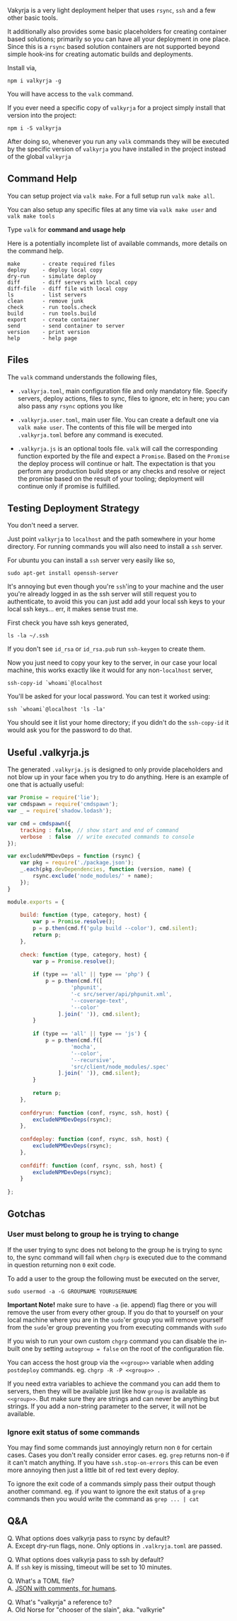 Vakyrja is a very light deployment helper that uses `rsync`, `ssh` and a few
other basic tools. 

It additionally also provides some basic placeholders for creating container based solutions; primarily so you can have all your deployment in one place.
Since this is a `rsync` based solution containers are not supported beyond
simple hook-ins for creating automatic builds and deployments.

Install via,

	npm i valkyrja -g

You will have access to the `valk` command.

If you ever need a specific copy of `valkyrja` for a project simply install
that version into the project:

	npm i -S valkyrja

After doing so, whenever you run any `valk` commands they will be executed by
the specific version of `valkyrja` you have installed in the project instead of
the global `valkyrja`

## Command Help

You can setup project via `valk make`. For a full setup run `valk make all`.

You can also setup any specific files at any time via `valk make user` and
`valk make tools`

Type `valk` for **command and usage help**

Here is a potentially incomplete list of available commands, more details
on the command help.

	make       - create required files
	deploy     - deploy local copy
	dry-run    - simulate deploy
	diff       - diff servers with local copy
	diff-file  - diff file with local copy
	ls         - list servers
	clean      - remove junk
	check      - run tools.check
	build      - run tools.build
	export     - create container
	send       - send container to server
	version    - print version
	help       - help page

## Files

The `valk` command understands the following files,

 - `.valkyrja.toml`, main configuration file and only mandatory file. Specify
   servers, deploy actions, files to sync, files to ignore, etc in here; you
   can also pass any `rsync` options you like

 - `.valkyrja.user.toml`, main user file. You can create a default one via
   `valk make user`. The contents of this file will be merged into
   `.valkyrja.toml` before any command is executed.

 - `.valkyrja.js` is an optional tools file. `valk` will call the
   corresponding function exported by the file and expect a `Promise`. Based 
   on the `Promise` the deploy process will continue or halt. The expectation 
   is that you perform any production build steps or any checks and resolve or 
   reject the promise based on the result of your tooling; deployment will 
   continue only if promise is fulfilled.

## Testing Deployment Strategy

You don't need a server. 

Just point `valkyrja` to `localhost` and the path somewhere in your home 
directory. For running commands you will also need to install a `ssh` server. 

For ubuntu you can install a `ssh` server very easily like so,

	sudo apt-get install openssh-server

It's annoying but even though you're `ssh`'ing to your machine and the user
you're already logged in as the ssh server will still request you to 
authenticate, to avoid this you can just add add your local ssh keys to your
local ssh keys... err, it makes sense trust me.

First check you have ssh keys generated,

	ls -la ~/.ssh

If you don't see `id_rsa` or `id_rsa.pub` run `ssh-keygen` to create them.

Now you just need to copy your key to the server, in our case your local 
machine, this works exactly like it would for any non-`localhost` server,

	ssh-copy-id `whoami`@localhost

You'll be asked for your local password. You can test it worked using:

	ssh `whoami`@localhost 'ls -la'

You should see it list your home directory; if you didn't do the `ssh-copy-id`
it would ask you for the password to do that.

## Useful .valkyrja.js

The generated `.valkyrja.js` is designed to only provide placeholders and not 
blow up in your face when you try to do anything. Here is an example of one
that is actually useful:

```js
var Promise = require('lie');
var cmdspawn = require('cmdspawn');
var _ = require('shadow.lodash');

var cmd = cmdspawn({
	tracking : false, // show start and end of command
	verbose  : false  // write executed commands to console
});

var excludeNPMDevDeps = function (rsync) {
	var pkg = require('./package.json');
	_.each(pkg.devDependencies, function (version, name) {
		rsync.exclude('node_modules/' + name);
	});
}

module.exports = {
	
	build: function (type, category, host) {
		var p = Promise.resolve();
		p = p.then(cmd.f('gulp build --color'), cmd.silent);
		return p;
	},
	
	check: function (type, category, host) {
		var p = Promise.resolve();
		
		if (type == 'all' || type == 'php') {
			p = p.then(cmd.f([
					'phpunit',
					'-c src/server/api/phpunit.xml',
					'--coverage-text',
					'--color'
				].join(' ')), cmd.silent);
		}
		
		if (type == 'all' || type == 'js') {
			p = p.then(cmd.f([
					'mocha',
					'--color',
					'--recursive',
					'src/client/node_modules/.spec'
				].join(' ')), cmd.silent);
		}
		
		return p;
	},
	
	confdryrun: function (conf, rsync, ssh, host) {
		excludeNPMDevDeps(rsync);
	},
	
	confdeploy: function (conf, rsync, ssh, host) {
		excludeNPMDevDeps(rsync);
	},
	
	confdiff: function (conf, rsync, ssh, host) {
		excludeNPMDevDeps(rsync);
	}
	
};
```

## Gotchas

### User must belong to group he is trying to change

If the user trying to sync does not belong to the group he is trying to sync to,
the sync command will fail when `chgrp` is executed due to the command in 
question returning non `0` exit code.

To add a user to the group the following must be executed on the server,

	sudo usermod -a -G GROUPNAME YOURUSERNAME

**Important Note!** make sure to have `-a` (ie. append) flag there or you will 
remove the user from every other group. If you do that to yourself on your local 
machine where you are in the `sudo`'er group you will remove yourself from the 
`sudo`'er group preventing you from executing commands with `sudo`

If you wish to run your own custom `chgrp` command you can disable the in-built
one by setting `autogroup = false` on the root of the configuration file.

You can access the host group via the `<<group>>` variable when adding 
`postdeploy` commands. eg. `chgrp -R -P <<group>> .`

If you need extra variables to achieve the command you can add them to servers,
then they will be available just like how `group` is available as `<<group>>`. 
But make sure they are strings and can never be anything but strings. If you 
add a non-string parameter to the server, it will not be available.

### Ignore exit status of some commands

You may find some commands just annoyingly return non `0` for certain cases.
Cases you don't really consider error cases. eg. `grep` returns non-`0` if it
can't match anything. If you have `ssh.stop-on-errors` this can be even more
annoying then just a little bit of red text every deploy. 

To ignore the exit code of a commands simply pass their output though another 
command. eg. if you want to ignore the exit status of a `grep` commands then 
you would write the command as `grep ... | cat`

## Q&A

Q. What options does valkyrja pass to rsync by default?  
A. Except dry-run flags, none. Only options in `.valkryja.toml` are passed.

Q. What options does valkyrja pass to ssh by default?  
A. If `ssh` key is missing, timeout will be set to 10 minutes.

Q. What's a TOML file?  
A. [JSON with comments, for humans](https://github.com/toml-lang/toml).

Q. What's "valkyrja" a reference to?  
A. Old Norse for "chooser of the slain", aka. "valkyrie"
